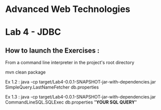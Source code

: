 # Advanced Web Technologies
# Lab 4 - JDBC

## How to launch the Exercises :

From a command line interpreter in the project's root directory

mvn clean package

Ex 1.2 : java -cp target/Lab4-0.0.1-SNAPSHOT-jar-with-dependencies.jar SimpleQuery.LastNameFetcher db.properties

Ex 1.3 : java -cp target/Lab4-0.0.1-SNAPSHOT-jar-with-dependencies.jar CommandLineSQL.SQLExec db.properties "**YOUR SQL QUERY**"
